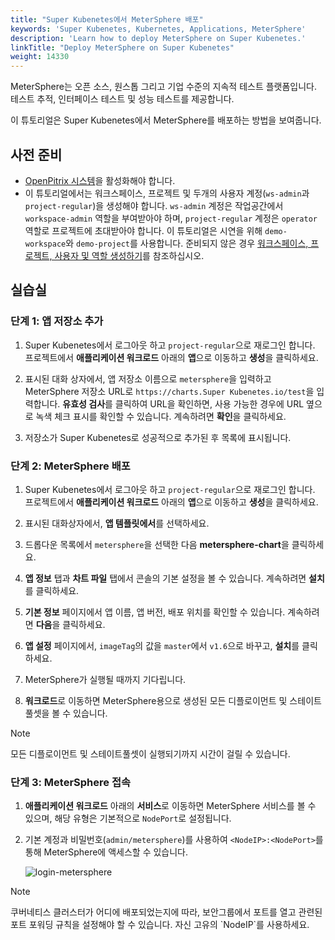 ```yaml
---
title: "Super Kubenetes에서 MeterSphere 배포"
keywords: 'Super Kubenetes, Kubernetes, Applications, MeterSphere'
description: 'Learn how to deploy MeterSphere on Super Kubenetes.'
linkTitle: "Deploy MeterSphere on Super Kubenetes"
weight: 14330
---
```


MeterSphere는 오픈 소스, 원스톱 그리고 기업 수준의 지속적 테스트 플랫폼입니다. 테스트 추적, 인터페이스 테스트 및 성능 테스트를 제공합니다.

이 튜토리얼은 Super Kubenetes에서 MeterSphere를 배포하는 방법을 보여줍니다.

## 사전 준비

- [OpenPitrix 시스템](../../../pluggable-components/app-store/)을 활성화해야 합니다.
- 이 튜토리얼에서는 워크스페이스, 프로젝트 및 두개의 사용자 계정(`ws-admin`과 `project-regular`)을 생성해야 합니다. `ws-admin` 계정은 작업공간에서 `workspace-admin` 역할을 부여받아야 하며, `project-regular` 계정은 `operator` 역할로 프로젝트에 초대받아야 합니다. 이 튜토리얼은 시연을 위해 `demo-workspace`와 `demo-project`를 사용합니다. 준비되지 않은 경우 [워크스페이스, 프로젝트, 사용자 및 역할 생성하기](../../../quick-start/create-workspace-and-project/)를 참조하십시오.

## 실습실

### 단계 1: 앱 저장소 추가

1. Super Kubenetes에서 로그아웃 하고 `project-regular`으로 재로그인 합니다. 프로젝트에서 **애플리케이션 워크로드** 아래의 **앱**으로 이동하고 **생성**을 클릭하세요.

2. 표시된 대화 상자에서, 앱 저장소 이름으로 `metersphere`을 입력하고 MeterSphere 저장소 URL로 `https://charts.Super Kubenetes.io/test`을 입력합니다. **유효성 검사**를 클릭하여 URL을 확인하면, 사용 가능한 경우에 URL 옆으로 녹색 체크 표시를 확인할 수 있습니다. 
계속하려면 **확인**을 클릭하세요.

3. 저장소가 Super Kubenetes로 성공적으로 추가된 후 목록에 표시됩니다.

### 단계 2: MeterSphere 배포

1. Super Kubenetes에서 로그아웃 하고 `project-regular`으로 재로그인 합니다. 프로젝트에서 **애플리케이션 워크로드** 아래의 **앱**으로 이동하고 **생성**을 클릭하세요.

2. 표시된 대화상자에서, **앱 템플릿에서**를 선택하세요.

3. 드롭다운 목록에서 `metersphere`을 선택한 다음 **metersphere-chart**을 클릭하세요.

4. **앱 정보** 탭과 **차트 파일** 탭에서 콘솔의 기본 설정을 볼 수 있습니다. 계속하려면 **설치**를 클릭하세요.

5. **기본 정보** 페이지에서 앱 이름, 앱 버전, 배포 위치를 확인할 수 있습니다. 계속하려면 **다음**을 클릭하세요.

6. **앱 설정** 페이지에서, `imageTag`의 값을 `master`에서 `v1.6`으로 바꾸고, **설치**를 클릭하세요.

7. MeterSphere가 실행될 때까지 기다립니다.

8. **워크로드**로 이동하면 MeterSphere용으로 생성된 모든 디플로이먼트 및 스테이트풀셋을 볼 수 있습니다.

  <div className="notices note">
    <p>Note</p>
    <div>
      모든 디플로이먼트 및 스테이트풀셋이 실행되기까지 시간이 걸릴 수 있습니다.
    </div>
  </div>


### 단계 3: MeterSphere 접속

1. **애플리케이션 워크로드** 아래의 **서비스**로 이동하면 MeterSphere 서비스를 볼 수 있으며, 해당 유형은 기본적으로 `NodePort`로 설정됩니다.

2. 기본 계정과 비밀번호(`admin/metersphere`)를 사용하여 `<NodeIP>:<NodePort>`를 통해 MeterSphere에 액세스할 수 있습니다.

   ![login-metersphere](/dist/assets/docs/v3.3/appstore/external-apps/deploy-metersphere/login-metersphere.PNG)

  <div className="notices note">
    <p>Note</p>
    <div>
      쿠버네티스 클러스터가 어디에 배포되었는지에 따라, 보안그룹에서 포트를 열고 관련된 포트 포워딩 규칙을 설정해야 할 수 있습니다. 자신 고유의 `NodeIP`를 사용하세요.
    </div>
  </div>
